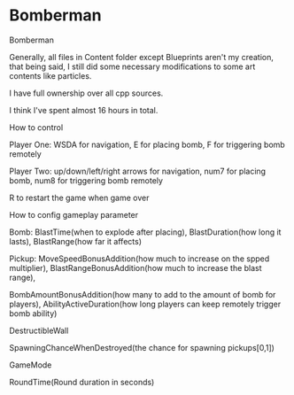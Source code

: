 # Bomberman
Bomberman

Generally, all files in Content folder except Blueprints aren't my creation,
that being said, I still did some necessary modifications to some art contents like particles.

I have full ownership over all cpp sources.

I think I've spent almost 16 hours in total.

How to control

  Player One: WSDA for navigation, E for placing bomb, F for triggering bomb remotely
  
  Player Two: up/down/left/right arrows for navigation, num7 for placing bomb, num8 for triggering bomb remotely
  
  R to restart the game when game over
  

How to config gameplay parameter

  Bomb: BlastTime(when to explode after placing), BlastDuration(how long it lasts), BlastRange(how far it affects)

  Pickup: MoveSpeedBonusAddition(how much to increase on the spped multiplier), BlastRangeBonusAddition(how much to increase the blast range), 
  
BombAmountBonusAddition(how many to add to the amount of bomb for players), AbilityActiveDuration(how long players can keep remotely trigger bomb ability)


DestructibleWall

  SpawningChanceWhenDestroyed(the chance for spawning pickups[0,1])
  
GameMode

  RoundTime(Round duration in seconds)
